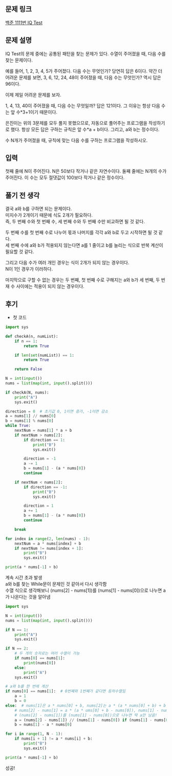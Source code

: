 ## 문제 링크

[백준 1111번 IQ Test](https://www.acmicpc.net/problem/1111)

## 문제 설명

IQ Test의 문제 중에는 공통된 패턴을 찾는 문제가 있다. 수열이 주어졌을 때, 다음 수를 찾는 문제이다.

예를 들어, 1, 2, 3, 4, 5가 주어졌다. 다음 수는 무엇인가? 당연히 답은 6이다. 약간 더 어려운 문제를 보면, 3, 6, 12, 24, 48이 주어졌을 때, 다음 수는 무엇인가? 역시 답은 96이다.

이제 제일 어려운 문제를 보자.

1, 4, 13, 40이 주어졌을 때, 다음 수는 무엇일까? 답은 121이다. 그 이유는 항상 다음 수는 앞 수*3+1이기 때문이다.

은진이는 위의 3문제를 모두 풀지 못했으므로, 자동으로 풀어주는 프로그램을 작성하기로 했다. 항상 모든 답은 구하는 규칙은 앞 수*a + b이다. 그리고, a와 b는 정수이다.

수 N개가 주어졌을 때, 규칙에 맞는 다음 수를 구하는 프로그램을 작성하시오.

## 입력

첫째 줄에 N이 주어진다. N은 50보다 작거나 같은 자연수이다. 둘째 줄에는 N개의 수가 주어진다. 이 수는 모두 절댓값이 100보다 작거나 같은 정수이다.

## 풀기 전 생각

결국 a와 b를 구하면 되는 문제이다.  
미지수가 2개이기 때문에 식도 2개가 필요하다.  
즉, 두 번째 수와 첫 번째 수, 세 번째 수와 두 번째 수만 비교하면 될 것 같다.

두 번째 수를 첫 번째 수로 나누어 몫과 나머지를 각각 a와 b로 두고 시작하면 될 것 같다.  
세 번째 수에 a와 b가 적용되지 않는다면 a를 1 줄이고 b를 늘리는 식으로 반복 계산이 필요할 것 같다.  

그리고 다음 수가 여러 개인 경우는 식이 2개가 되지 않는 경우이다.  
N이 1인 경우가 이러하다.

마지막으로 구할 수 없는 경우는 두 번째, 첫 번째 수로 구해지는 a와 b가 세 번째, 두 번재 수 사이에는 적용이 되지 않는 경우이다.

## 후기

- 첫 코드

```python
import sys

def checkA(n, numList):
    if n == 1:
        return True

    if len(set(numList)) == 1:
        return True

    return False

N = int(input())
nums = list(map(int, input().split()))

if checkA(N, nums):
    print("A")
    sys.exit()

direction = 0  # 초기값 0, 1이면 증가, -1이면 감소
a = nums[1] // nums[0]
b = nums[1] % nums[0]
while True:
    nextNum = nums[1] * a + b
    if nextNum > nums[2]:
        if direction == 1:
            print("B")
            sys.exit()

        direction = -1
        a -= 1
        b = nums[1] - (a * nums[0])
        continue

    if nextNum < nums[2]:
        if direction == -1:
            print("B")
            sys.exit()

        direction = 1
        a += 1
        b = nums[1] - (a * nums[0])
        continue

    break

for index in range(2, len(nums) - 1):
    nextNum = a * nums[index] + b
    if nextNum != nums[index + 1]:
        print("B")
        sys.exit()

print(a * nums[-1] + b)
```
계속 시간 초과 발생  
a와 b를 찾는 While문이 문제인 것 같아서 다시 생각함  
수열 식으로 생각해보니 (nums[2] - nums[1])를 (nums[1] - nums[0])으로 나누면 a가 나온다는 것을 알아냄

```python
import sys

N = int(input())
nums = list(map(int, input().split()))

if N == 1:
    print("A")
    sys.exit()

if N == 2:
    # 두 개의 숫자로는 여러 수열이 가능
    if nums[0] == nums[1]:
        print(nums[0])
    else:
        print("A")
    sys.exit()

# a와 b를 한 번에 계산
if nums[0] == nums[1]:  # 0번째와 1번째가 같다면 등차수열임
    a = 1
    b = 0
else:  # nums[1]은 a * nums[0] + b, nums[2]는 a * (a * nums[0] + b) + b
    # nums[2] - nums[1] = a * (a * ums[0] + b - nums[0]), nums[1] - nums[0] = a * nums[0] + b - nums[0]
    # (nums[2] - nums[1])를 (nums[1] - nums[0])으로 나누면 딱 a만 남음!
    a = (nums[2] - nums[1]) // (nums[1] - nums[0]) if (nums[1] - nums[0]) != 0 else 0
    b = nums[1] - a * nums[0]

for i in range(1, N - 1):
    if nums[i + 1] != a * nums[i] + b:
        print("B")
        sys.exit()

print(a * nums[-1] + b)
```
성공!  

